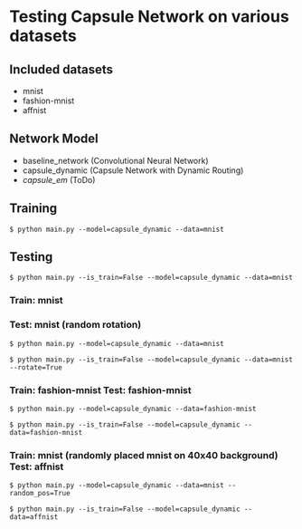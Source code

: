 # Testing Capsule Network on various datasets

## Included datasets
* mnist
* fashion-mnist
* affnist

## Network Model
* baseline_network (Convolutional Neural Network)
* capsule_dynamic (Capsule Network with Dynamic Routing)
* *capsule_em* (ToDo)

## Training
```
$ python main.py --model=capsule_dynamic --data=mnist
```

## Testing
```
$ python main.py --is_train=False --model=capsule_dynamic --data=mnist
```

### Train: mnist 
### Test: mnist (random rotation)
```
$ python main.py --model=capsule_dynamic --data=mnist
```
```
$ python main.py --is_train=False --model=capsule_dynamic --data=mnist --rotate=True
```

### Train: fashion-mnist     Test: fashion-mnist
```
$ python main.py --model=capsule_dynamic --data=fashion-mnist 
```

```
$ python main.py --is_train=False --model=capsule_dynamic --data=fashion-mnist 
```

### Train: mnist (randomly placed mnist on 40x40 background)     Test: affnist
```
$ python main.py --model=capsule_dynamic --data=mnist --random_pos=True
```

```
$ python main.py --is_train=False --model=capsule_dynamic --data=affnist
```
